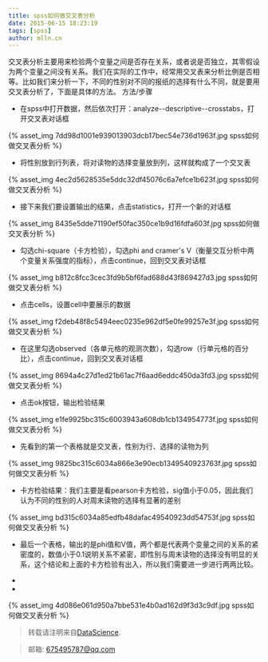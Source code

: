```yaml
---
title: spss如何做交叉表分析
date: 2015-06-15 18:23:19
tags: [spss]
author: mlln.cn
---
```

 交叉表分析主要用来检验两个变量之间是否存在关系，或者说是否独立，其零假设为两个变量之间没有关系。我们在实际的工作中，经常用交叉表来分析比例是否相等。比如我们来分析一下，不同的性别对不同的报纸的选择有什么不同，就是要用交叉表分析了，下面是具体的方法。
方法/步骤


- 在spss中打开数据，然后依次打开：analyze--descriptive--crosstabs，打开交叉表对话框

{% asset_img 7dd98d1001e939013903dcb17bec54e736d1963f.jpg spss如何做交叉表分析 %}

- 将性别放到行列表，将对读物的选择变量放到列，这样就构成了一个交叉表

{% asset_img 4ec2d5628535e5ddc32df45076c6a7efce1b623f.jpg spss如何做交叉表分析 %}

- 接下来我们要设置输出的结果，点击statistics，打开一个新的对话框

{% asset_img 8435e5dde71190ef50fac350ce1b9d16fdfa603f.jpg spss如何做交叉表分析 %}

- 勾选chi-square（卡方检验），勾选phi and cramer's V（衡量交互分析中两个变量关系强度的指标），点击continue，回到交叉表对话框

{% asset_img b812c8fcc3cec3fd9b5bf6fad688d43f869427d3.jpg spss如何做交叉表分析 %}

- 点击cells，设置cell中要展示的数据

{% asset_img f2deb48f8c5494eec0235e962df5e0fe99257e3f.jpg spss如何做交叉表分析 %}

- 在这里勾选observed（各单元格的观测次数），勾选row（行单元格的百分比），点击continue，回到交叉表对话框

{% asset_img 8694a4c27d1ed21b61ac7f6aad6eddc450da3fd3.jpg spss如何做交叉表分析 %}

- 点击ok按钮，输出检验结果

{% asset_img e1fe9925bc315c6003943a608db1cb134954773f.jpg spss如何做交叉表分析 %}

- 先看到的第一个表格就是交叉表，性别为行、选择的读物为列

{% asset_img 9825bc315c6034a866e3e90ecb1349540923763f.jpg spss如何做交叉表分析 %}

- 卡方检验结果：我们主要是看pearson卡方检验，sig值小于0.05，因此我们认为不同的性别的人对周末读物的选择有显著的差别

{% asset_img bd315c6034a85edfb48dafac49540923dd54753f.jpg spss如何做交叉表分析 %}

- 最后一个表格，输出的是phi值和V值，两个都是代表两个变量之间的关系的紧密度的，数值小于0.1说明关系不紧密，即性别与周末读物的选择没有明显的关系，这个结论和上面的卡方检验有出入，所以我们需要进一步进行两两比较。

-  

-  

{% asset_img 4d086e061d950a7bbe531e4b0ad162d9f3d3c9df.jpg spss如何做交叉表分析 %}

> 转载请注明来自[DataScience](http://mlln.cn).

> 邮箱: 675495787@qq.com 
